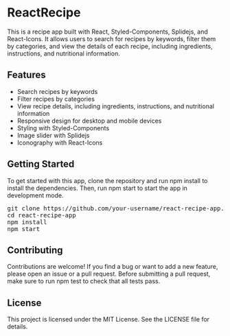 # ReactRecipe
This is a recipe app built with React, Styled-Components, Splidejs, and React-Icons. It allows users to search for recipes by keywords, filter them by categories, and view the details of each recipe, including ingredients, instructions, and nutritional information.

## Features

* Search recipes by keywords
* Filter recipes by categories
* View recipe details, including ingredients, instructions, and nutritional information
* Responsive design for desktop and mobile devices
* Styling with Styled-Components
* Image slider with Splidejs
* Iconography with React-Icons

## Getting Started
To get started with this app, clone the repository and run npm install to install the dependencies. Then, run npm start to start the app in development mode.

<pre>
git clone https://github.com/your-username/react-recipe-app.git
cd react-recipe-app
npm install
npm start
</pre>

## Contributing
Contributions are welcome! If you find a bug or want to add a new feature, please open an issue or a pull request. Before submitting a pull request, make sure to run npm test to check that all tests pass.

## License
This project is licensed under the MIT License. See the LICENSE file for details.
